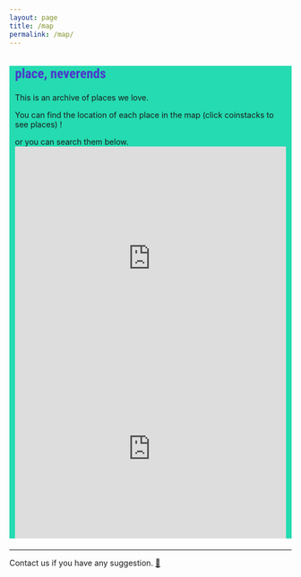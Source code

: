 ```yaml
---
layout: page
title: /map
permalink: /map/
---
```

<style>
@import url('https://fonts.googleapis.com/css2?family=Roboto+Condensed&display=swap');

.bodycontents {background-color: #25DBB1;
}
.maintext {margin: 10px 10px 20px 10px;
}

h2 {color:#4C39CA; font-size: 24px; font-family: 'Roboto Condensed', sans-serif;
}
     
</style>

<div class="bodycontents">
<div class="maintext">
<h2>place, neverends </h2>
This is an archive of places we love. <p>
You can find the location of each place in the map (click coinstacks to see places) !
<p>
or you can search them below. 

     
<iframe width="100%" height="400px" frameborder="0" allowfullscreen src="https://umap.openstreetmap.co/en/map/placesneverends_2508?scaleControl=true&miniMap=false&scrollWheelZoom=true&zoomControl=true&allowEdit=false&moreControl=true&searchControl=true&tilelayersControl=false&embedControl=false&datalayersControl=expanded&onLoadPanel=undefined&captionBar=true&datalayers=5282%2C5281&fullscreenControl=false&locateControl=true&editinosmControl=false&measureControl=false#17/52.51335/13.45708"></iframe>



<iframe style="border-style: none; width:100%; height:300px;" src="https://commaneverends.github.io/table_place/index.html"  frameBorder="0" allowtransparency="true"></iframe> 
</div>
</div>

---

Contact us if you have any suggestion. <a href="https://commaneverends.github.io/contact" target="_blank">:speech_balloon:</a>
